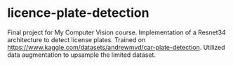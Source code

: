 # licence-plate-detection
Final project for My Computer Vision course. Implementation of a Resnet34 architecture to detect license plates. Trained on https://www.kaggle.com/datasets/andrewmvd/car-plate-detection. Utilized data augmentation to upsample the limited dataset.
